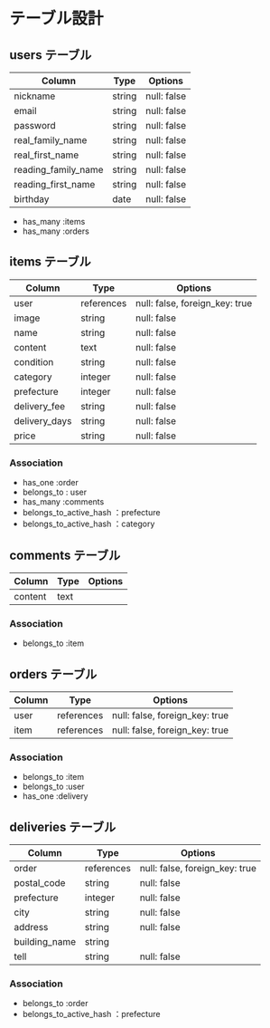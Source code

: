 # テーブル設計

## users テーブル

| Column              | Type   | Options     |
| ------------------- | ------ | ----------- |
| nickname            | string | null: false |
| email               | string | null: false |
| password            | string | null: false |
| real_family_name    | string | null: false |
| real_first_name     | string | null: false |
| reading_family_name | string | null: false |
| reading_first_name  | string | null: false |
| birthday            | date   | null: false |


- has_many :items
- has_many :orders

## items テーブル

| Column            | Type       | Options                        |
| ----------------- | ---------- | ------------------------------ |
| user              | references | null: false, foreign_key: true |
| image             | string     | null: false                    |
| name              | string     | null: false                    |
| content           | text       | null: false                    |
| condition         | string     | null: false                    |
| category          | integer    | null: false                    |
| prefecture        | integer    | null: false                    |
| delivery_fee      | string     | null: false                    |
| delivery_days     | string     | null: false                    |
| price             | string     | null: false                    |

### Association

- has_one  :order
- belongs_to : user
- has_many :comments
- belongs_to_active_hash  ：prefecture
- belongs_to_active_hash  ：category

## comments テーブル

| Column  | Type       | Options  |
| ------- | ---------- | -------- |
| content | text       |          |

### Association

- belongs_to :item

## orders テーブル

| Column       | Type       | Options                        |
| ------------ | ---------- | ------------------------------ |
| user         | references | null: false, foreign_key: true |
| item         | references | null: false, foreign_key: true |

### Association

- belongs_to :item
- belongs_to :user
- has_one  :delivery

## deliveries テーブル
 
| Column        | Type       | Options                        |
| ------------- | ---------- | ------------------------------ |
| order         | references | null: false, foreign_key: true | 
| postal_code   | string     | null: false                    |
| prefecture    | integer    | null: false                    |
| city          | string     | null: false                    |
| address       | string     | null: false                    |
| building_name | string     |                                |
| tell          | string     | null: false                    |

### Association

- belongs_to :order
- belongs_to_active_hash  ：prefecture
